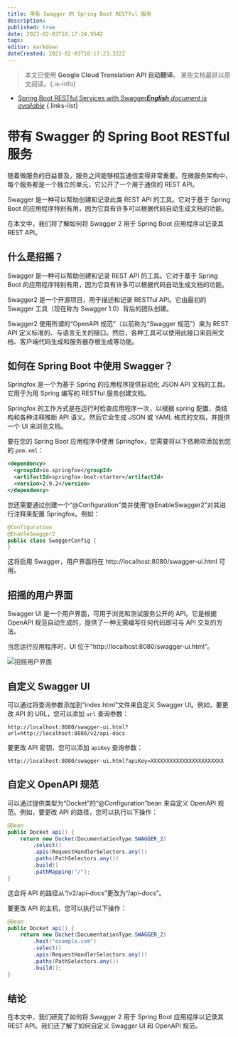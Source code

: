```yaml
---
title: 带有 Swagger 的 Spring Boot RESTful 服务
description: 
published: true
date: 2023-02-03T18:17:24.954Z
tags: 
editor: markdown
dateCreated: 2023-02-03T18:17:23.322Z
---
```


> 本文已使用 **Google Cloud Translation API 自动翻译**。
某些文档最好以原文阅读。{.is-info}



- [Spring Boot RESTful Services with Swagger***English** document is available*](/en/Knowledge-base/Spring-Boot/spring-boot-restful-services-with-swagger)
{.links-list}


# 带有 Swagger 的 Spring Boot RESTful 服务

随着微服务的日益普及，服务之间能够相互通信变得非常重要。在微服务架构中，每个服务都是一个独立的单元，它公开了一个用于通信的 REST API。

Swagger 是一种可以帮助创建和记录此类 REST API 的工具。它对于基于 Spring Boot 的应用程序特别有用，因为它具有许多可以根据代码自动生成文档的功能。

在本文中，我们将了解如何将 Swagger 2 用于 Spring Boot 应用程序以记录其 REST API。

## 什么是招摇？

Swagger 是一种可以帮助创建和记录 REST API 的工具。它对于基于 Spring Boot 的应用程序特别有用，因为它具有许多可以根据代码自动生成文档的功能。

Swagger2 是一个开源项目，用于描述和记录 RESTful API。它由最初的 Swagger 工具（现在称为 Swagger 1.0）背后的团队创建。

Swagger2 使用所谓的“OpenAPI 规范”（以前称为“Swagger 规范”）来为 REST API 定义标准的、与语言无关的接口。然后，各种工具可以使用此接口来启用文档、客户端代码生成和服务器存根生成等功能。

## 如何在 Spring Boot 中使用 Swagger？

Springfox 是一个为基于 Spring 的应用程序提供自动化 JSON API 文档的工具。它用于为用 Spring 编写的 RESTful 服务创建文档。

Springfox 的工作方式是在运行时检查应用程序一次，以根据 spring 配置、类结构和各种注释推断 API 语义。然后它会生成 JSON 或 YAML 格式的文档，并提供一个 UI 来浏览文档。

要在您的 Spring Boot 应用程序中使用 Springfox，您需要将以下依赖项添加到您的 `pom.xml`：

```xml
<dependency>
  <groupId>io.springfox</groupId>
  <artifactId>springfox-boot-starter</artifactId>
  <version>2.9.2</version>
</dependency>
```

您还需要通过创建一个“@Configuration”类并使用“@EnableSwagger2”对其进行注释来配置 Springfox。例如：

```java
@Configuration
@EnableSwagger2
public class SwaggerConfig {
}
```

这将启用 Swagger，用户界面将在 http://localhost:8080/swagger-ui.html 可用。

## 招摇的用户界面

Swagger UI 是一个用户界面，可用于浏览和测试服务公开的 API。它是根据 OpenAPI 规范自动生成的，提供了一种无需编写任何代码即可与 API 交互的方法。

当您运行应用程序时，UI 位于“http://localhost:8080/swagger-ui.html”。

![招摇用户界面](https://i.imgur.com/5GgUjNu.png)

## 自定义 Swagger UI

可以通过将查询参数添加到“index.html”文件来自定义 Swagger UI。例如，要更改 API 的 URL，您可以添加 `url` 查询参数：

`http://localhost:8080/swagger-ui.html?url=http://localhost:8080/v2/api-docs`

要更改 API 密钥，您可以添加 `apiKey` 查询参数：

`http://localhost:8080/swagger-ui.html?apiKey=XXXXXXXXXXXXXXXXXXXXXXX`

## 自定义 OpenAPI 规范

可以通过提供类型为“Docket”的“@Configuration”bean 来自定义 OpenAPI 规范。例如，要更改 API 的路径，您可以执行以下操作：

```java
@Bean
public Docket api() {
    return new Docket(DocumentationType.SWAGGER_2)
        .select()
        .apis(RequestHandlerSelectors.any())
        .paths(PathSelectors.any())
        .build()
        .pathMapping("/");
}
```

这会将 API 的路径从“/v2/api-docs”更改为“/api-docs”。

要更改 API 的主机，您可以执行以下操作：

```java
@Bean
public Docket api() {
    return new Docket(DocumentationType.SWAGGER_2)
        .host("example.com")
        .select()
        .apis(RequestHandlerSelectors.any())
        .paths(PathSelectors.any())
        .build();
}
```

## 结论

在本文中，我们研究了如何将 Swagger 2 用于 Spring Boot 应用程序以记录其 REST API。我们还了解了如何自定义 Swagger UI 和 OpenAPI 规范。